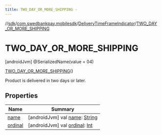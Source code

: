 ```yaml
---
title: TWO_DAY_OR_MORE_SHIPPING -
---
```

//[sdk](../../../../index)/[com.swedbankpay.mobilesdk](../../index)/[DeliveryTimeFrameIndicator](../index)/[TWO_DAY_OR_MORE_SHIPPING](index)



# TWO_DAY_OR_MORE_SHIPPING  
 [androidJvm] @SerializedName(value = 04)  
  
[TWO_DAY_OR_MORE_SHIPPING](index)()  


Product is delivered in two days or later.

   


## Properties  
  
|  Name |  Summary | 
|---|---|
| <a name="com.swedbankpay.mobilesdk/DeliveryTimeFrameIndicator.TWO_DAY_OR_MORE_SHIPPING/name/#/PointingToDeclaration/"></a>[name](name)| <a name="com.swedbankpay.mobilesdk/DeliveryTimeFrameIndicator.TWO_DAY_OR_MORE_SHIPPING/name/#/PointingToDeclaration/"></a> [androidJvm] val [name](name): [String](https://kotlinlang.org/api/latest/jvm/stdlib/kotlin/-string/index.html)   <br>|
| <a name="com.swedbankpay.mobilesdk/DeliveryTimeFrameIndicator.TWO_DAY_OR_MORE_SHIPPING/ordinal/#/PointingToDeclaration/"></a>[ordinal](ordinal)| <a name="com.swedbankpay.mobilesdk/DeliveryTimeFrameIndicator.TWO_DAY_OR_MORE_SHIPPING/ordinal/#/PointingToDeclaration/"></a> [androidJvm] val [ordinal](ordinal): [Int](https://kotlinlang.org/api/latest/jvm/stdlib/kotlin/-int/index.html)   <br>|

